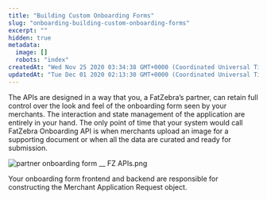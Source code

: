 ```yaml
---
title: "Building Custom Onboarding Forms"
slug: "onboarding-building-custom-onboarding-forms"
excerpt: ""
hidden: true
metadata: 
  image: []
  robots: "index"
createdAt: "Wed Nov 25 2020 03:34:38 GMT+0000 (Coordinated Universal Time)"
updatedAt: "Tue Dec 01 2020 02:13:30 GMT+0000 (Coordinated Universal Time)"
---
```

The APIs are designed in a way that you, a FatZebra’s partner, can retain full control over the look and feel of the onboarding form seen by your merchants. The interaction and state management of the application are entirely in your hand. The only point of time that your system would call FatZebra Onboarding API is when merchants upload an image for a supporting document or when all the data are curated and ready for submission.

![](https://files.readme.io/b561890-partner_onboarding_form____FZ_APIs.png "partner onboarding form __ FZ APIs.png")

Your onboarding form frontend and backend are responsible for constructing the Merchant Application Request object.
